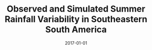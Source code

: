 ---
title: "Observed and Simulated Summer Rainfall Variability in Southeastern South America"
collection: publications
permalink: /publication/2017-01-01-Observed-and-Simulated-Summer-Rainfall-Variability-in-Southeastern-South-America
date: 2017-01-01
venue: 'Clivar Exchanges'
paperurl: 'https://ri.conicet.gov.ar/handle/11336/60522'
citation: ' Leandro Diaz,  Carolina Vera,  Ramiro Saurral, &quot;Observed and Simulated Summer Rainfall Variability in Southeastern South America.&quot; Clivar Exchanges, 2017.'
---